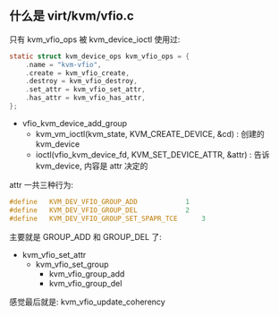 
## 什么是 virt/kvm/vfio.c

只有 kvm_vfio_ops 被 kvm_device_ioctl 使用过:
```c
static struct kvm_device_ops kvm_vfio_ops = {
	.name = "kvm-vfio",
	.create = kvm_vfio_create,
	.destroy = kvm_vfio_destroy,
	.set_attr = kvm_vfio_set_attr,
	.has_attr = kvm_vfio_has_attr,
};
```


- vfio_kvm_device_add_group
  - kvm_vm_ioctl(kvm_state, KVM_CREATE_DEVICE, &cd) : 创建的 kvm_device
  - ioctl(vfio_kvm_device_fd, KVM_SET_DEVICE_ATTR, &attr) : 告诉 kvm_device, 内容是 attr 决定的

attr 一共三种行为:
```c
#define   KVM_DEV_VFIO_GROUP_ADD			1
#define   KVM_DEV_VFIO_GROUP_DEL			2
#define   KVM_DEV_VFIO_GROUP_SET_SPAPR_TCE		3
```
主要就是 GROUP_ADD 和 GROUP_DEL 了:

- kvm_vfio_set_attr
  - kvm_vfio_set_group
    - kvm_vfio_group_add
    - kvm_vfio_group_del

感觉最后就是: kvm_vfio_update_coherency

